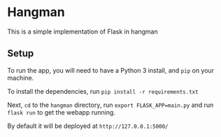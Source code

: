 # Hangman

This is a simple implementation of Flask in hangman

## Setup

To run the app, you will need to have a Python 3 install, and `pip` on your machine.

To install the dependencies, run `pip install -r requirements.txt `

Next, `cd` to the `hangman` directory, run `export FLASK_APP=main.py` and run `flask run` to get the webapp running.

By default it will be deployed at `http://127.0.0.1:5000/`
